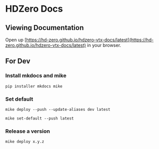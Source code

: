 # HDZero Docs

## Viewing Documentation

Open up [https://hd-zero.github.io/hdzero-vtx-docs/latest](https://hd-zero.github.io/hdzero-vtx-docs/latest) in your browser.

## For Dev

### Install mkdocs and mike

```
pip installer mkdocs mike
```

### Set default

```
mike deploy --push --update-aliases dev latest
```

```
mike set-default --push latest
```

### Release a version

```
mike deploy x.y.z
```
